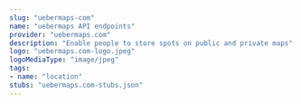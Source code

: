 ```yaml
---
slug: "uebermaps-com"
name: "uebermaps API endpoints"
provider: "uebermaps.com"
description: "Enable people to store spots on public and private maps"
logo: "uebermaps.com-logo.jpeg"
logoMediaType: "image/jpeg"
tags:
- name: "location"
stubs: "uebermaps.com-stubs.json"
---
```

